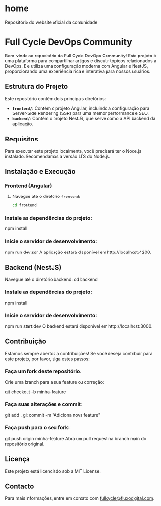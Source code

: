 # home
Repositório do website oficial da comunidade
# Full Cycle DevOps Community

Bem-vindo ao repositório da Full Cycle DevOps Community! Este projeto é uma plataforma para compartilhar artigos e discutir tópicos relacionados a DevOps. Ele utiliza uma configuração moderna com Angular e NestJS, proporcionando uma experiência rica e interativa para nossos usuários.

## Estrutura do Projeto

Este repositório contém dois principais diretórios:

- **`frontend/`**: Contém o projeto Angular, incluindo a configuração para Server-Side Rendering (SSR) para uma melhor performance e SEO.
- **`backend/`**: Contém o projeto NestJS, que serve como a API backend da aplicação.

## Requisitos

Para executar este projeto localmente, você precisará ter o Node.js instalado. Recomendamos a versão LTS do Node.js.

## Instalação e Execução

### Frontend (Angular)

1. Navegue até o diretório `frontend`:
   ```bash
   cd frontend

### Instale as dependências do projeto:

npm install

### Inicie o servidor de desenvolvimento:

npm run dev:ssr
A aplicação estará disponível em http://localhost:4200.

## Backend (NestJS)

Navegue até o diretório backend:
cd backend

### Instale as dependências do projeto:

npm install

### Inicie o servidor de desenvolvimento:
npm run start:dev
O backend estará disponível em http://localhost:3000.

## Contribuição
Estamos sempre abertos a contribuições! Se você deseja contribuir para este projeto, por favor, siga estes passos:

### Faça um fork deste repositório.
Crie uma branch para a sua feature ou correção:

git checkout -b minha-feature

### Faça suas alterações e commit:

git add .
git commit -m "Adiciona nova feature"

### Faça push para o seu fork:

git push origin minha-feature
Abra um pull request na branch main do repositório original.

## Licença
Este projeto está licenciado sob a MIT License.

## Contacto
Para mais informações, entre em contato com fullcycle@fluxodigital.com.